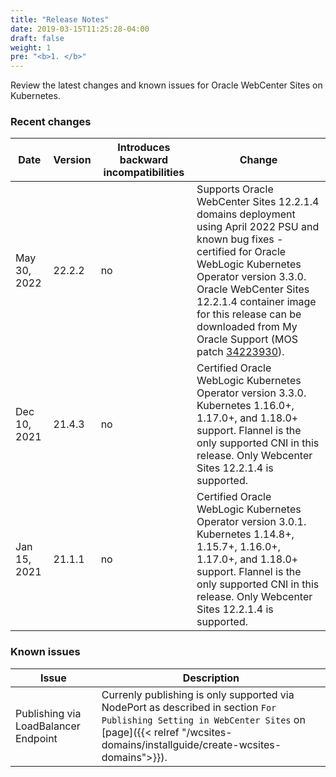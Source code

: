 ```yaml
---
title: "Release Notes"
date: 2019-03-15T11:25:28-04:00
draft: false
weight: 1
pre: "<b>1. </b>"
---
```


Review the latest changes and known issues for Oracle WebCenter Sites on Kubernetes.

### Recent changes

| Date | Version | Introduces backward incompatibilities | Change |
| --- | --- | --- | --- |
| May 30, 2022 | 22.2.2 | no | Supports Oracle WebCenter Sites 12.2.1.4 domains deployment using April 2022 PSU and known bug fixes - certified for Oracle WebLogic Kubernetes Operator version 3.3.0. Oracle WebCenter Sites 12.2.1.4 container image for this release can be downloaded from My Oracle Support (MOS patch [34223930](https://support.oracle.com/epmos/faces/ui/patch/PatchDetail.jspx?patchId=34223930)).
| Dec 10, 2021 | 21.4.3 | no | Certified Oracle WebLogic Kubernetes Operator version 3.3.0. Kubernetes 1.16.0+, 1.17.0+, and 1.18.0+ support. Flannel is the only supported CNI in this release. Only Webcenter Sites 12.2.1.4 is supported.
| Jan 15, 2021 | 21.1.1 | no | Certified Oracle WebLogic Kubernetes Operator version 3.0.1. Kubernetes 1.14.8+, 1.15.7+, 1.16.0+, 1.17.0+, and 1.18.0+ support. Flannel is the only supported CNI in this release. Only Webcenter Sites 12.2.1.4 is supported.


### Known issues

| Issue | Description |
| --- | --- |
| Publishing via LoadBalancer Endpoint |  Currenly publishing is only supported via NodePort as described in section `For Publishing Setting in WebCenter Sites` on [page]({{< relref "/wcsites-domains/installguide/create-wcsites-domains">}}).
